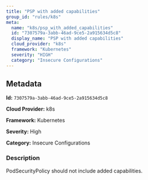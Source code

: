 ```yaml
---
title: "PSP with added capabilities"
group_id: "rules/k8s"
meta:
  name: "k8s/psp_with_added_capabilities"
  id: "7307579a-3abb-46ad-9ce5-2a915634d5c8"
  display_name: "PSP with added capabilities"
  cloud_provider: "k8s"
  framework: "Kubernetes"
  severity: "HIGH"
  category: "Insecure Configurations"
---
```

## Metadata

**Id:** `7307579a-3abb-46ad-9ce5-2a915634d5c8`

**Cloud Provider:** k8s

**Framework:** Kubernetes

**Severity:** High

**Category:** Insecure Configurations

### Description

 PodSecurityPolicy should not include added capabilities.
